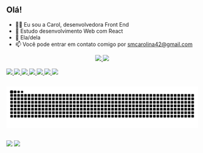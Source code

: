 ## Olá!
- 👩‍💻 Eu sou a Carol, desenvolvedora Front End
- 🌱 Estudo desenvolvimento Web com React
- 👩 Ela/dela
- 📫 Você pode entrar em contato comigo por smcarolina42@gmail.com

<div align="center">
  <a href="https://github.com/smcarolina">
  <img height="180em" src="https://github-readme-stats.vercel.app/api?username=smcarolina&show_icons=true&theme=algolia&include_all_commits=true&count_private=true"/>
  <img height="180em" src="https://github-readme-stats.vercel.app/api/top-langs/?username=smcarolina&layout=compact&langs_count=7&theme=algolia"/>
</div>

<div style="display: inline_block"><br>
  <img src="https://img.shields.io/badge/JavaScript-F7DF1E?style=for-the-badge&logo=javascript&logoColor=black">
  <img src="https://img.shields.io/badge/TypeScript-007ACC?style=for-the-badge&logo=typescript&logoColor=white">
  <img src="https://img.shields.io/badge/Node.js-43853D?style=for-the-badge&logo=node.js&logoColor=white">
  <img src="https://img.shields.io/badge/React-20232A?style=for-the-badge&logo=react&logoColor=61DAFB">
  <img src="https://img.shields.io/badge/HTML5-E34F26?style=for-the-badge&logo=html5&logoColor=white">
  <img src="https://img.shields.io/badge/CSS3-1572B6?style=for-the-badge&logo=css3&logoColor=white">
  <img src="https://img.shields.io/badge/PHP-777BB4?style=for-the-badge&logo=php&logoColor=white">
</div>

##


![Snake animation](https://github.com/smcarolina/smcarolina/blob/output/github-contribution-grid-snake.svg)

##

<a href = "mailto:smcarolina42@gmail.com"><img src="https://img.shields.io/badge/-Gmail-%23333?style=for-the-badge&logo=gmail&logoColor=white" target="_blank"></a>
<a href="https://www.linkedin.com/in/mariana-souza-2153b4215/" target="_blank"><img src="https://img.shields.io/badge/-LinkedIn-%230077B5?style=for-the-badge&logo=linkedin&logoColor=white" target="_blank"></a> 

